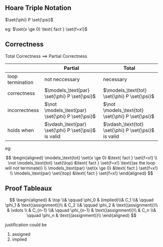 ## Hoare Triple Notation

$\set{\phi} P \set{\psi}$

eg: $\set{x \ge 0} \text{ fact } \set{f=x!}$

## Correctness

Total Correctness $\implies$ Partial Correctness

|                  | Partial                                              | Total                                                |
| ---------------- | ---------------------------------------------------- | ---------------------------------------------------- |
| loop termination | not neccessary                                       | necessary                                            |
| correctness      | $\models_\text{par} \set{\phi} P \set{\psi}$         | $\models_\text{tot} \set{\phi} P \set{\psi}$         |
| incorrectness    | $\not \models_\text{par} \set{\phi} P \set{\psi}$    | $\not \models_\text{tot} \set{\phi} P \set{\psi}$    |
| holds when       | $\vdash_\text{par} \set{\phi} P \set{\psi}$ is valid | $\vdash_\text{tot} \set{\phi} P \set{\psi}$ is valid |

eg:

$$
\begin{aligned}
\models_\text{tot} \set{x \ge 0} &\text{ fact } \set{f=x!} \\
\not \models_\text{tot} \set{\top} &\text{ fact } \set{f=x!} \text{(as the loop will not terminate)} \\
\models_\text{par} \set{x \ge 0} &\text{ fact } \set{f=x!} \\
\models_\text{par} \set{\top} &\text{ fact } \set{f=x!}
\end{aligned}
$$

## Proof Tableaux

$$
\begin{aligned}
& \top \\& \qquad \phi_0 & (implied)\\& C_1 \\& \qquad \phi_1 & \text{(assignment)}\\
& C_2 \\& \qquad \phi_2 & \text{(assignment)}\\
& \vdots \\
& C_{n-1} \\& \qquad \phi_{n-1} & \text{(assignment)}\\
& C_n \\& \qquad \phi_n & \text{(assignment)}\\
\end{aligned}
$$

justification could be

1. assigned
2. implied

